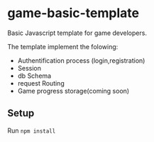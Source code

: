 # game-basic-template
Basic Javascript template for game developers.

The template implement the folowing:

 * Authentification process (login,registration)
 * Session
 * db Schema
 * request Routing
 * Game progress storage(coming soon)
 
## Setup
Run ```npm install```
